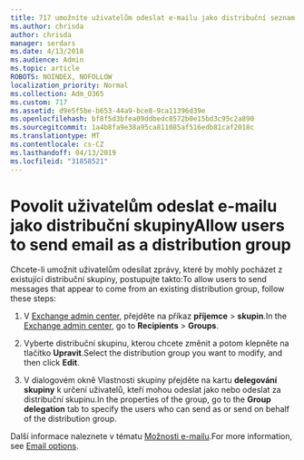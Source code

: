 ```yaml
---
title: 717 umožníte uživatelům odeslat e-mailu jako distribuční seznam
ms.author: chrisda
author: chrisda
manager: serdars
ms.date: 4/13/2018
ms.audience: Admin
ms.topic: article
ROBOTS: NOINDEX, NOFOLLOW
localization_priority: Normal
ms.collection: Adm_O365
ms.custom: 717
ms.assetid: d9e5f5be-b653-44a9-bce8-9ca11396d39e
ms.openlocfilehash: bf8f5d3bfea09ddbedc8572b0e15bd3c95c2a890
ms.sourcegitcommit: 1a4b8fa9e38a95ca811085af516edb81caf2018c
ms.translationtype: MT
ms.contentlocale: cs-CZ
ms.lasthandoff: 04/13/2019
ms.locfileid: "31858521"
---
```

# <a name="allow-users-to-send-email-as-a-distribution-group"></a><span data-ttu-id="e5c61-102">Povolit uživatelům odeslat e-mailu jako distribuční skupiny</span><span class="sxs-lookup"><span data-stu-id="e5c61-102">Allow users to send email as a distribution group</span></span>

<span data-ttu-id="e5c61-103">Chcete-li umožnit uživatelům odesílat zprávy, které by mohly pocházet z existující distribuční skupiny, postupujte takto:</span><span class="sxs-lookup"><span data-stu-id="e5c61-103">To allow users to send messages that appear to come from an existing distribution group, follow these steps:</span></span>

1. <span data-ttu-id="e5c61-104">V [Exchange admin center](https://outlook.office365.com/ecp/), přejděte na příkaz **příjemce** \> **skupin**.</span><span class="sxs-lookup"><span data-stu-id="e5c61-104">In the [Exchange admin center](https://outlook.office365.com/ecp/), go to **Recipients** \> **Groups**.</span></span>

2. <span data-ttu-id="e5c61-105">Vyberte distribuční skupinu, kterou chcete změnit a potom klepněte na tlačítko **Upravit**.</span><span class="sxs-lookup"><span data-stu-id="e5c61-105">Select the distribution group you want to modify, and then click **Edit**.</span></span>

3. <span data-ttu-id="e5c61-106">V dialogovém okně Vlastnosti skupiny přejděte na kartu **delegování skupiny** k určení uživatelů, kteří mohou odeslat jako nebo odeslat za distribuční skupinu.</span><span class="sxs-lookup"><span data-stu-id="e5c61-106">In the properties of the group, go to the **Group delegation** tab to specify the users who can send as or send on behalf of the distribution group.</span></span>

<span data-ttu-id="e5c61-107">Další informace naleznete v tématu [Možnosti e-mailu](https://technet.microsoft.com/library/bb124513.aspx#groupdelegation).</span><span class="sxs-lookup"><span data-stu-id="e5c61-107">For more information, see [Email options](https://technet.microsoft.com/library/bb124513.aspx#groupdelegation).</span></span>
